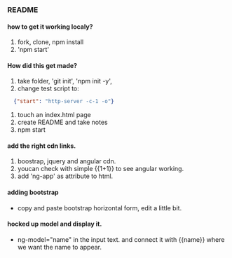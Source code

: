 ### README

#### how to get it working localy?
1. fork, clone, npm install
1. 'npm start'


#### How did this get made?

1. take folder, 'git init', 'npm init -y',
1. change test script to:
  ```json
    {"start": "http-server -c-1 -o"}
  ```
1. touch an index.html page
1. create README and take notes
1. npm start

#### add the right cdn links.

1. boostrap, jquery and angular cdn.
1. youcan check with simple {{1+1}} to see angular working.
1. add 'ng-app' as attribute to html.

#### adding bootstrap
* copy and paste bootstrap horizontal form, edit a little bit.

#### hocked up model and display it.
* ng-model="name" in the input text. and connect it with {{name}} where we want the name to appear.
